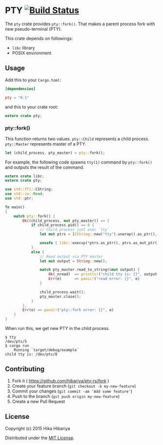 # PTY [![Build Status](https://travis-ci.org/hibariya/pty-rs.svg?branch=master)](https://travis-ci.org/hibariya/pty-rs)

The `pty` crate provides `pty::fork()`. That makes a parent process fork with new pseudo-terminal (PTY).

This crate depends on followings:

* `libc` library
* POSIX environment

## Usage

Add this to your `Cargo.toml`:

```toml
[dependencies]

pty = "0.1"
```

and this to your crate root:

```rust
extern crate pty;
```

### pty::fork()

This function returns two values. `pty::Child` represents a child process. `pty::Master` represents master of a PTY.

```rust
let (child_process, pty_master) = pty::fork();
```

For example, the following code spawns `tty(1)` command by `pty::fork()` and outputs the result of the command.

```rust
extern crate libc;
extern crate pty;

use std::ffi::CString;
use std::io::Read;
use std::ptr;

fn main()
{
    match pty::fork() {
        Ok((child_process, mut pty_master)) => {
            if child_process.pid() == 0 {
                // Child process just exec `tty`
                let mut ptrs = [CString::new("tty").unwrap().as_ptr(), ptr::null()];

                unsafe { libc::execvp(*ptrs.as_ptr(), ptrs.as_mut_ptr()) };
            }
            else {
                // Read output via PTY master
                let mut output = String::new();

                match pty_master.read_to_string(&mut output) {
                    Ok(_nread)  => println!("child tty is: {}", output.trim()),
                    Err(e)      => panic!("read error: {}", e)
                }

                child_process.wait();
                pty_master.close();
            }
        },
        Err(e) => panic!("pty::fork error: {}", e)
    }
}
```

When run this, we get new PTY in the child process.

```
$ tty
/dev/pts/5
$ cargo run
    Running `target/debug/example`
child tty is: /dev/pts/8
```

## Contributing

1. Fork it ( https://github.com/hibariya/pty-rs/fork )
2. Create your feature branch (`git checkout -b my-new-feature`)
3. Commit your changes (`git commit -am 'Add some feature'`)
4. Push to the branch (`git push origin my-new-feature`)
5. Create a new Pull Request

## License

Copyright (c) 2015 Hika Hibariya

Distributed under the [MIT License](LICENSE.txt).
